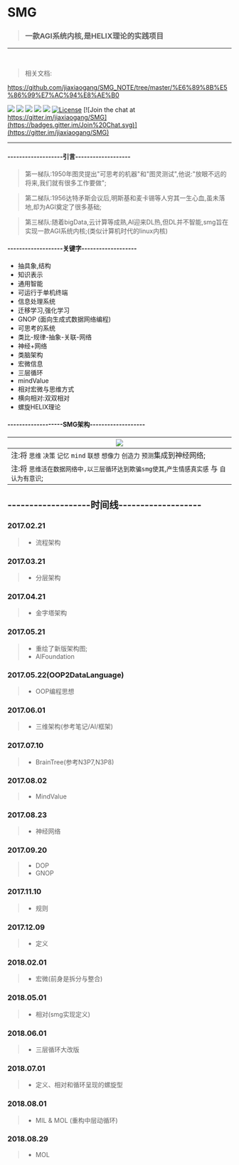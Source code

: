 # SMG
> ### 一款AGI系统内核,是HELIX理论的实践项目


***
<br>

> 相关文档:

<https://github.com/jiaxiaogang/SMG_NOTE/tree/master/%E6%89%8B%E5%86%99%E7%AC%94%E8%AE%B0>

[![](https://img.shields.io/badge/%20QQGroup-528053635%20-orange.svg)](tencent://message/?uin=283636001&Site=&Menu=yes)
[![](https://img.shields.io/badge/%20QQ-在线交谈%20-orange.svg)](http://wpa.qq.com/msgrd?v=3&uin=283636001&site=qq&menu=yes)
[![](https://img.shields.io/badge/%20QQ-客户端交谈%20-orange.svg)](tencent://message/?uin=283636001&Site=&Menu=yes)
![](https://img.shields.io/badge/%20Wechat-jia2764894%20-orange.svg)
![](https://img.shields.io/badge/%20in-iphone%20-orange.svg)
[![License](https://img.shields.io/badge/license-GPL-blue.svg)](LICENSE)
[![Join the chat at https://gitter.im/jiaxiaogang/SMG](https://badges.gitter.im/Join%20Chat.svg)](https://gitter.im/jiaxiaogang/SMG)

***


#### -------------------引言-------------------

> 第一梯队:1950年图灵提出"可思考的机器"和"图灵测试",他说:"放眼不远的将来,我们就有很多工作要做";

> 第二梯队:1956达特矛斯会议后,明斯基和麦卡锡等人穷其一生心血,虽未落地,却为AGI奠定了很多基础;

> 第三梯队:随着bigData,云计算等成熟,AI迎来DL热,但DL并不智能,smg旨在实现一款AGI系统内核;(类似计算机时代的linux内核)


#### -------------------关键字-------------------

- 抽具象,结构
- 知识表示
- 通用智能
- 可运行于单机终端
- 信息处理系统
- 迁移学习,强化学习
- GNOP (面向生成式数据网络编程)
- 可思考的系统
- 类比-规律-抽象-关联-网络
- 神经+网络
- 类脑架构
- 宏微信息
- 三层循环
- mindValue
- 相对宏微与思维方式
- 横向相对:双双相对
- 螺旋HELIX理论


#### -------------------SMG架构-------------------

| ![](https://raw.githubusercontent.com/jiaxiaogang/SMG_NOTE/master/%E6%89%8B%E5%86%99%E7%AC%94%E8%AE%B0/assets/%E5%BD%92%E7%BA%B3%E7%BB%93%E6%9E%84.png?raw=true) |
| --- |
| 注:将 `思维` `决策` `记忆` `mind` `联想` `想像力` `创造力` `预测`集成到神经网络; |
| 注:将 `思维活在数据网络中,以三层循环达到欺骗smg使其`,`产生情感真实感` 与 `自认为有意识`; |



## -------------------时间线-------------------

### 2017.02.21
> - 流程架构

### 2017.03.21
> - 分层架构

### 2017.04.21
> - 金字塔架构

### 2017.05.21
> -  重绘了新版架构图;
> -  AIFoundation

### 2017.05.22(OOP2DataLanguage)

> - OOP编程思想

### 2017.06.01

> - 三维架构(参考笔记/AI/框架)

### 2017.07.10

> - BrainTree(参考N3P7,N3P8)

### 2017.08.02

> - MindValue

### 2017.08.23

> - 神经网络

### 2017.09.20

> - DOP
> - GNOP

### 2017.11.10

> - 规则

### 2017.12.09

> - 定义

### 2018.02.01

> - 宏微(前身是拆分与整合)

### 2018.05.01

> - 相对(smg实现定义)

### 2018.06.01

> - 三层循环大改版

### 2018.07.01

> - 定义、相对和循环呈现的螺旋型

### 2018.08.01

> - MIL & MOL (重构中层动循环)

### 2018.08.29

> - MOL


<br><br><br><br><br><br><br><br><br><br><br><br>
